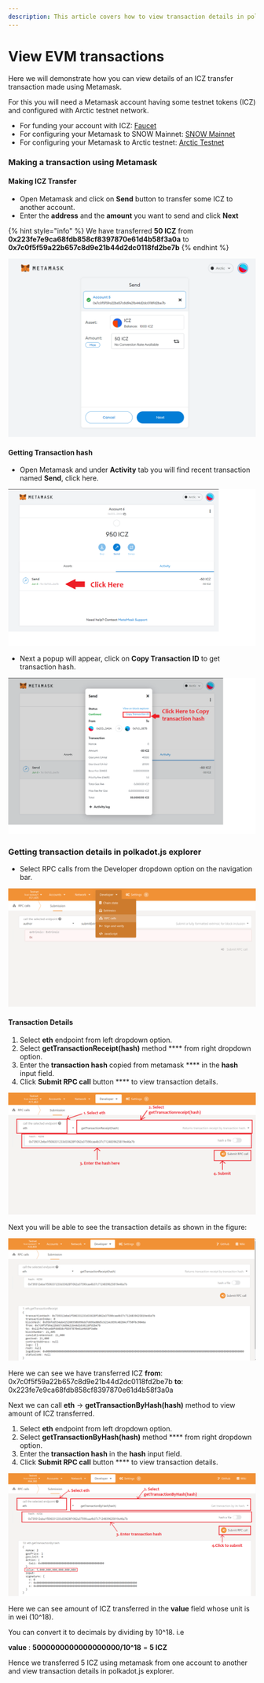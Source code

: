 ```yaml
---
description: This article covers how to view transaction details in polkadot.js explorer
---
```


# View EVM transactions

Here we will demonstrate how you can view details of an ICZ transfer transaction made using Metamask.

For this you will need a Metamask account having some testnet tokens (ICZ) and configured with Arctic testnet network.

* For funding your account with ICZ: [Faucet](../../build/faucet/)
* For configuring your Metamask to SNOW Mainnet: [SNOW Mainnet](../../build/network-endpoints.md#snow-network)
* For configuring your Metamask to Arctic testnet: [Arctic Testnet](../../build/network-endpoints.md#arctic-testnet)

### Making a transaction using Metamask

#### Making ICZ Transfer

* Open Metamask and click on **Send** button to transfer some ICZ to another account.
* Enter the **address** and the **amount** you want to send and click **Next**

{% hint style="info" %}
We have transferred **50 ICZ** from **0x223fe7e9ca68fdb858cf8397870e61d4b58f3a0a** to  **0x7c0f5f59a22b657c8d9e21b44d2dc0118fd2be7b**
{% endhint %}

![](<../../.gitbook/assets/image (2) (2) (1).png>)

#### Getting Transaction hash

* Open Metamask and under **Activity** tab you will find recent transaction named **Send**, click here.

![](../../.gitbook/assets/meta1.png)

* Next a popup will appear, click on **Copy Transaction ID** to get transaction hash.

![](../../.gitbook/assets/meta2.png)

### Getting transaction details in polkadot.js explorer

* Select RPC calls from the Developer dropdown option on the navigation bar.

![](<../../.gitbook/assets/image (6) (1).png>)

#### Transaction Details

1. Select **eth** endpoint from left dropdown option.
2. Select **getTransactionReceipt(hash)** method **** from right dropdown option.
3. Enter the **transaction hash** copied from metamask **** in the **hash** input field.
4. Click **Submit RPC call** button **** to view transaction details.

![](../../.gitbook/assets/ethRpc1.png)

Next you will be able to see the transaction details as shown in the figure:

![](<../../.gitbook/assets/image (4) (1).png>)

Here we can see we have transferred ICZ                                                                                              **from**: 0x7c0f5f59a22b657c8d9e21b44d2dc0118fd2be7b                                                                     **to**: 0x223fe7e9ca68fdb858cf8397870e61d4b58f3a0a

Next we can call **eth** -> **getTransactionByHash(hash)** method  to view amount of ICZ transferred.

1. Select **eth** endpoint from left dropdown option.
2. Select **getTransactionByHash(hash)** method **** from right dropdown option.
3. Enter the **transaction hash** in the **hash** input field.
4. Click **Submit RPC call** button **** to view transaction details.



![](../../.gitbook/assets/polkadot1.png)

Here we can see amount of ICZ transferred in the **value** field whose unit is in wei (10^18).

You can convert it to decimals by dividing by 10^18. i.e

**value** : **5000000000000000000/10^18** = **5 ICZ**

Hence we transferred 5 ICZ using metamask from one account to another and view transaction details in polkadot.js explorer.
